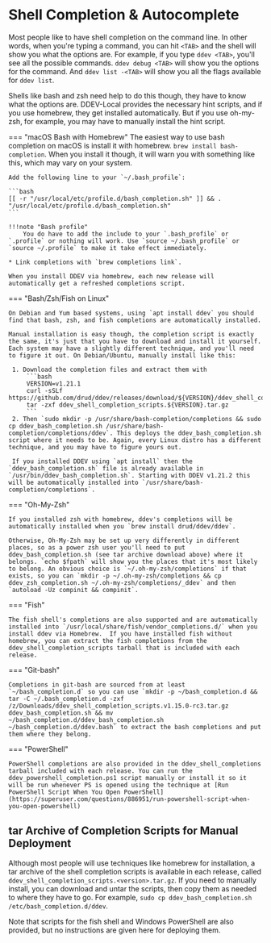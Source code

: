 # Shell Completion & Autocomplete

Most people like to have shell completion on the command line. In other words, when you're typing a command, you can hit `<TAB>` and the shell will show you what the options are. For example, if you type `ddev <TAB>`, you'll see all the possible commands. `ddev debug <TAB>` will show you the options for the command. And `ddev list -<TAB>` will show you all the flags available for `ddev list`.

Shells like bash and zsh need help to do this though, they have to know what the options are. DDEV-Local provides the necessary hint scripts, and if you use homebrew, they get installed automatically. But if you use oh-my-zsh, for example, you may have to manually install the hint script.

=== "macOS Bash with Homebrew"
    The easiest way to use bash completion on macOS is install it with homebrew. `brew install bash-completion`. When you install it though, it will warn you with something like this, which may vary on your system.

    Add the following line to your `~/.bash_profile`:

    ```bash
    [[ -r "/usr/local/etc/profile.d/bash_completion.sh" ]] && . "/usr/local/etc/profile.d/bash_completion.sh"
    ```

    !!!note "Bash profile"
        You do have to add the include to your `.bash_profile` or `.profile` or nothing will work. Use `source ~/.bash_profile` or `source ~/.profile` to make it take effect immediately.

    * Link completions with `brew completions link`.

    When you install DDEV via homebrew, each new release will automatically get a refreshed completions script.

=== "Bash/Zsh/Fish on Linux"

    On Debian and Yum based systems, using `apt install ddev` you should find that bash, zsh, and fish completions are automatically installed.

    Manual installation is easy though, the completion script is exactly the same, it's just that you have to download and install it yourself. Each system may have a slightly different technique, and you'll need to figure it out. On Debian/Ubuntu, manually install like this:
      
     1. Download the completion files and extract them with 
         ```bash
         VERSION=v1.21.1
         curl -sSLf https://github.com/drud/ddev/releases/download/${VERSION}/ddev_shell_completion_scripts.${VERSION}.tar.gz
         tar -zxf ddev_shell_completion_scripts.${VERSION}.tar.gz
         ```
     2. Then `sudo mkdir -p /usr/share/bash-completion/completions && sudo cp ddev_bash_completion.sh /usr/share/bash-completion/completions/ddev`. This deploys the ddev_bash_completion.sh script where it needs to be. Again, every Linux distro has a different technique, and you may have to figure yours out.

     If you installed DDEV using `apt install` then the `ddev_bash_completion.sh` file is already available in `/usr/bin/ddev_bash_completion.sh`. Starting with DDEV v1.21.2 this will be automatically installed into `/usr/share/bash-completion/completions`.

=== "Oh-My-Zsh"

    If you installed zsh with homebrew, ddev's completions will be automatically installed when you `brew install drud/ddev/ddev`.
    
    Otherwise, Oh-My-Zsh may be set up very differently in different places, so as a power zsh user you'll need to put ddev_bash_completion.sh (see tar archive download above) where it belongs. `echo $fpath` will show you the places that it's most likely to belong. An obvious choice is `~/.oh-my-zsh/completions` if that exists, so you can `mkdir -p ~/.oh-my-zsh/completions && cp ddev_zsh_completion.sh ~/.oh-my-zsh/completions/_ddev` and then `autoload -Uz compinit && compinit`.

=== "Fish"

    The fish shell's completions are also supported and are automatically installed into `/usr/local/share/fish/vendor_completions.d/` when you install ddev via Homebrew.  If you have installed fish without homebrew, you can extract the fish completions from the ddev_shell_completion_scripts tarball that is included with each release.

=== "Git-bash"

    Completions in git-bash are sourced from at least `~/bash_completion.d` so you can use `mkdir -p ~/bash_completion.d && tar -C ~/.bash_completion.d -zxf /z/Downloads/ddev_shell_completion_scripts.v1.15.0-rc3.tar.gz ddev_bash_completion.sh && mv ~/bash_completion.d/ddev_bash_completion.sh ~/bash_completion.d/ddev.bash` to extract the bash completions and put them where they belong.

=== "PowerShell"

    PowerShell completions are also provided in the ddev_shell_completions tarball included with each release. You can run the ddev_powershell_completion.ps1 script manually or install it so it will be run whenever PS is opened using the technique at [Run PowerShell Script When You Open PowerShell](https://superuser.com/questions/886951/run-powershell-script-when-you-open-powershell)

## tar Archive of Completion Scripts for Manual Deployment

Although most people will use techniques like homebrew for installation, a tar archive of the shell completion scripts is available in each release, called `ddev_shell_completion_scripts.<version>.tar.gz`. If you need to manually install, you can download and untar the scripts, then copy them as needed to where they have to go. For example, `sudo cp ddev_bash_completion.sh /etc/bash_completion.d/ddev`.

Note that scripts for the fish shell and Windows PowerShell are also provided, but no instructions are given here for deploying them.
